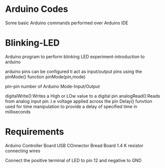 # Arduino Codes
 Some basic Arduino commands performed over Arduino IDE


# Blinking-LED
Arduino program to perform blinking LED experiment-introduction to arduino

arduino pins can be configured ti act as input/output pins using the pinMode() function
pinMode(pin,mode)

pin-pin number of Arduino
Mode-Input/Output

digitalWrite():Writes a High or LOw value to a digital pin
analogRead():Reads from analog input pin :i.e voltage applied across the pin
Delay() funvtion used for time manipulation to provide a delay of specified time in milliseconds

# Requirements
Arduino Controller Board
USB COnnector
Bread Board
1.4 K resistor
connecting wires

Connect the positive terminal of LED to pin 12 and negative to GND

